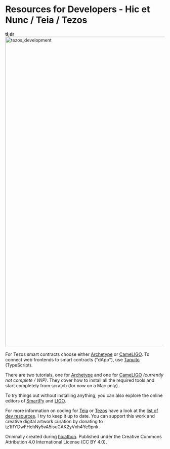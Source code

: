 # Resources for Developers - Hic et Nunc / Teia / Tezos 

**tl;dr**
<img width="981" alt="tezos_development" src="https://user-images.githubusercontent.com/830492/216388866-71327812-d758-4eb3-aa23-3c0f5407b282.png">

For Tezos smart contracts choose either [Archetype](https://archetype-lang.org/) or [CameLIGO](https://ligolang.org/?lang=cameligo). To connect web frontends to smart contracts ("dApp"), use [Taquito](https://tezostaquito.io/) (TypeScript).

There are two tutorials, one for [Archetype](https://github.com/crcdng/smart_contract_101_archetype) and one for [CameLIGO](https://github.com/crcdng/smart_contract_101_ligo) *(currently not complete / WIP)*. They cover how to install all the required tools and start completely from scratch (for now on a Mac only). 

To try things out without installing anything, you can also explore the online editors of [SmartPy](https://smartpy.io/ide) and [LIGO](https://ide.ligolang.org/).

For more information on coding for [Teia](https://teia.art/) or [Tezos](https://tezos.com/) have a look at the [list of dev resources](list.md). I try to keep it up to date. You can support this work and creative digital artwork curation by donating to tz1ffYDwFHchNy5vA5isuCAK2yVxh4Ye9pnk.

Orininally created during [hicathon](https://www.hicathon.xyz/). Published under the Creative Commons Attribution 4.0 International License (CC BY 4.0).
